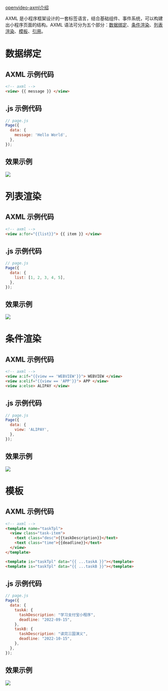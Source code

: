 [openvideo-axml介绍](https://gw.alipayobjects.com/v/portal_cjapev/afts/video/A*jrdoTagCX1sAAAAAAAAAAAAAAQAAAQ)

AXML 是小程序框架设计的一套标签语言，结合基础组件、事件系统，可以构建出小程序页面的结构。AXML 语法可分为五个部分：[数据绑定](https://opendocs.alipay.com/mini/framework/data-binding)、[条件渲染](https://opendocs.alipay.com/mini/framework/conditional-render)、[列表渲染](https://opendocs.alipay.com/mini/framework/list-render)、[模板](https://opendocs.alipay.com/mini/framework/axml-template)、[引用](https://opendocs.alipay.com/mini/framework/import)。

# 数据绑定
## AXML 示例代码
```html
<!-- axml -->
<view> {{ message }} </view>
```

## .js 示例代码
```javascript
// page.js
Page({
  data: {
    message: 'Hello World',
  },
});
```
## 效果示例
![](https://cdn.nlark.com/yuque/0/2022/png/179989/1660805803075-4df8eb16-58e7-463c-9c2f-ae6e862cc9e6.png)

# 列表渲染
## AXML 示例代码
```html
<!-- axml -->
<view a:for="{{list}}"> {{ item }} </view>
```

## .js 示例代码
```javascript
// page.js
Page({
  data: {
    list: [1, 2, 3, 4, 5],
  },
});
```
## 效果示例
![](https://cdn.nlark.com/yuque/0/2022/png/179989/1660805811400-c7379ce5-1026-43eb-8aa2-10f39922a087.png)

# 条件渲染
## AXML 示例代码
```html
<!-- axml -->
<view a:if="{{view == 'WEBVIEW'}}"> WEBVIEW </view>
<view a:elif="{{view == 'APP'}}"> APP </view>
<view a:else> ALIPAY </view>
```

## .js 示例代码
```javascript
// page.js
Page({
  data: {
    view: 'ALIPAY',
  },
});
```
## 效果示例
![](https://cdn.nlark.com/yuque/0/2022/png/179989/1660805818878-f36efae3-5fed-4362-9cee-1f8da95569c2.png)

# 模板
## AXML 示例代码
```html
<!-- axml -->
<template name="taskTpl">
  <view class="task-item">
    <text class="desc">{{taskDescription}}</text>
    <text class="time">{{deadline}}</text>
  </view>
</template>

<template is="taskTpl" data="{{ ...taskA }}"></template>
<template is="taskTpl" data="{{ ...taskB }}"></template>
```

## .js 示例代码
```javascript
// page.js
Page({
  data: {
    taskA: {
      taskDescription: "学习支付宝小程序",
      deadline: "2022-09-15",
    },
    taskB: {
      taskDescription: "读完三国演义",
      deadline: "2022-10-15",
    },
  },
});
```
## 效果示例
![](https://cdn.nlark.com/yuque/0/2022/png/179989/1660805824958-94f8a2ee-9262-4693-80e8-259604c04ed8.png)

